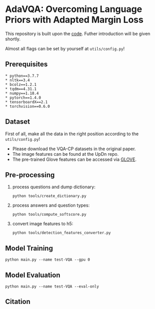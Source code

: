 # AdaVQA: Overcoming Language Priors with Adapted Margin Loss
This repository is built upon the [code](https://github.com/hengyuan-hu/bottom-up-attention-vqa). Futher introduction will be given shortly.

Almost all flags can be set by yourself at `utils/config.py`!

## Prerequisites
    * python==3.7.7
    * nltk==3.4
    * bcolz==1.2.1
    * tqdm==4.31.1
    * numpy==1.18.4
    * pytorch==1.4.0
    * tensorboardX==2.1
    * torchvision==0.6.0
## Dataset
First of all, make all the data in the right position according to the `utils/config.py`!

* Please download the VQA-CP datasets in the original paper.
* The image features can be found at the UpDn repo.
* The pre-trained Glove features can be accessed via [GLOVE](https://nlp.stanford.edu/projects/glove/).


## Pre-processing

1. process questions and dump dictionary:
    ```
    python tools/create_dictionary.py
    ```

2. process answers and question types:

    ```
    python tools/compute_softscore.py
    ```
3. convert image features to h5:
    ```
    python tools/detection_features_converter.py 
    ```
## Model Training
```
python main.py --name test-VQA --gpu 0
```

## Model Evaluation 
```
python main.py --name test-VQA --eval-only
```
## Citation
